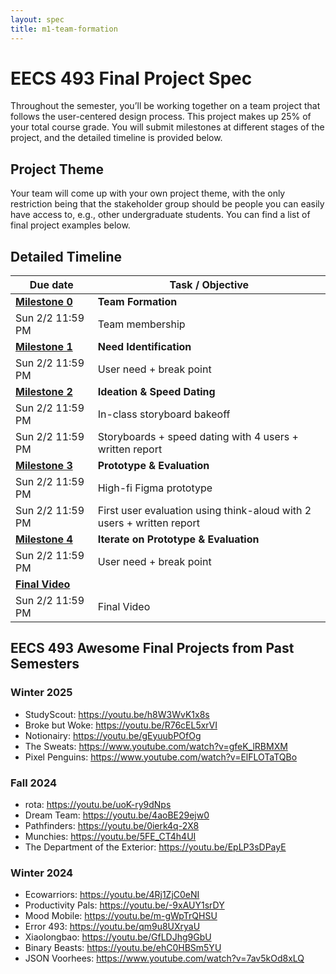 ```yaml
---
layout: spec
title: m1-team-formation
---
```


EECS 493 Final Project Spec
======================================

Throughout the semester, you’ll be working together on a team project that follows the user-centered design process. This project makes up 25% of your total course grade. You will submit milestones at different stages of the project, and the detailed timeline is provided below.

## Project Theme

Your team will come up with your own project theme, with the only restriction being that the stakeholder group should be people you can easily have access to, e.g., other undergraduate students. You can find a list of final project examples below.

## Detailed Timeline

<!-- TODO: To release milestone add link to corresponding document -->
<!-- For example, [**Milestone 0**](https://eecs493staff.github.io/m0-team-formation/) -->

| Due date | Task / Objective |
| -------- | ---------------- |
| [**Milestone 0**](https://eecs493staff.github.io/m0-team-formation/) | **Team Formation** |
| Sun 2/2 11:59 PM | Team membership |
| [**Milestone 1**](https://eecs493staff.github.io/m1-need-identification/) | **Need Identification** |
| Sun 2/2 11:59 PM | User need + break point |
| [**Milestone 2**]() | **Ideation & Speed Dating** |
| Sun 2/2 11:59 PM | In-class storyboard bakeoff |
| Sun 2/2 11:59 PM | Storyboards + speed dating with 4 users + written report |
| [**Milestone 3**]() | **Prototype & Evaluation** |
| Sun 2/2 11:59 PM | High-fi Figma prototype |
| Sun 2/2 11:59 PM | First user evaluation using think-aloud with 2 users + written report |
| [**Milestone 4**]() | **Iterate on Prototype & Evaluation** |
| Sun 2/2 11:59 PM | User need + break point |
| [**Final Video**]() |  |
| Sun 2/2 11:59 PM | Final Video |

## EECS 493 Awesome Final Projects from Past Semesters

### Winter 2025

- StudyScout: <https://youtu.be/h8W3WvK1x8s>
- Broke but Woke: <https://youtu.be/R76cEL5xrVI>
- Notionairy: <https://youtu.be/gEyuubPOfOg>
- The Sweats: <https://www.youtube.com/watch?v=gfeK_lRBMXM>
- Pixel Penguins: <https://www.youtube.com/watch?v=ElFLOTaTQBo>

### Fall 2024

- rota: <https://youtu.be/uoK-ry9dNps>
- Dream Team: <https://youtu.be/4aoBE29ejw0>
- Pathfinders: <https://youtu.be/0ierk4q-2X8>
- Munchies: <https://youtu.be/5FE_CT4h4UI>
- The Department of the Exterior: <https://youtu.be/EpLP3sDPayE>

### Winter 2024

- Ecowarriors: <https://youtu.be/4Rj1ZjC0eNI>
- Productivity Pals: <https://youtu.be/-9xAUY1srDY>
- Mood Mobile: <https://youtu.be/m-gWpTrQHSU>
- Error 493: <https://youtu.be/qm9u8UXryaU>
- Xiaolongbao: <https://youtu.be/GfLDJhg9GbU>
- Binary Beasts: <https://youtu.be/ehC0HBSm5YU>
- JSON Voorhees: <https://www.youtube.com/watch?v=7av5kOd8xLQ>
